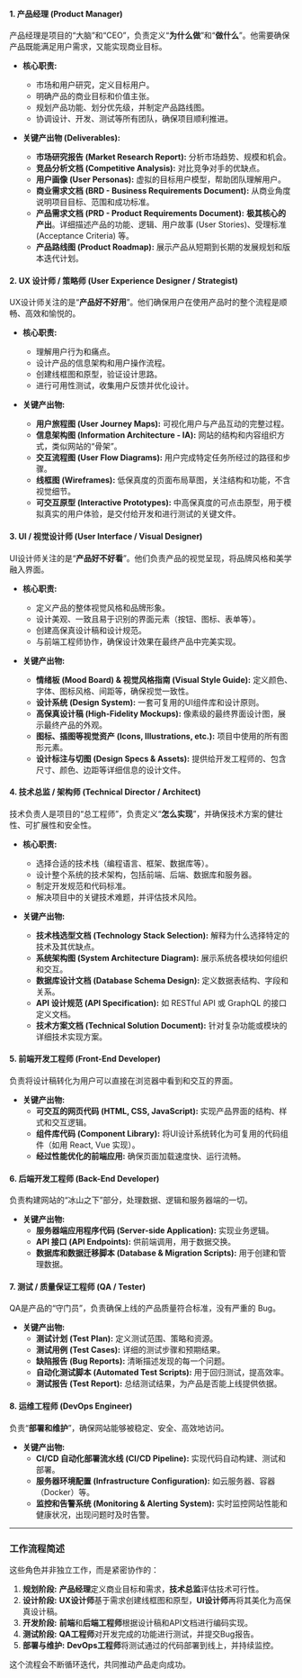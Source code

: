 #### **1. 产品经理 (Product Manager)**
产品经理是项目的“大脑”和“CEO”，负责定义“**为什么做**”和“**做什么**”。他需要确保产品既能满足用户需求，又能实现商业目标。

*   **核心职责:**
    *   市场和用户研究，定义目标用户。
    *   明确产品的商业目标和价值主张。
    *   规划产品功能、划分优先级，并制定产品路线图。
    *   协调设计、开发、测试等所有团队，确保项目顺利推进。

*   **关键产出物 (Deliverables):**
    *   **市场研究报告 (Market Research Report):** 分析市场趋势、规模和机会。
    *   **竞品分析文档 (Competitive Analysis):** 对比竞争对手的优缺点。
    *   **用户画像 (User Personas):** 虚拟的目标用户模型，帮助团队理解用户。
    *   **商业需求文档 (BRD - Business Requirements Document):** 从商业角度说明项目目标、范围和成功标准。
    *   **产品需求文档 (PRD - Product Requirements Document):** **极其核心的产出**。详细描述产品的功能、逻辑、用户故事 (User Stories)、受理标准 (Acceptance Criteria) 等。
    *   **产品路线图 (Product Roadmap):** 展示产品从短期到长期的发展规划和版本迭代计划。

#### **2. UX 设计师 / 策略师 (User Experience Designer / Strategist)**
UX设计师关注的是“**产品好不好用**”。他们确保用户在使用产品时的整个流程是顺畅、高效和愉悦的。

*   **核心职责:**
    *   理解用户行为和痛点。
    *   设计产品的信息架构和用户操作流程。
    *   创建线框图和原型，验证设计思路。
    *   进行可用性测试，收集用户反馈并优化设计。

*   **关键产出物:**
    *   **用户旅程图 (User Journey Maps):** 可视化用户与产品互动的完整过程。
    *   **信息架构图 (Information Architecture - IA):** 网站的结构和内容组织方式，类似网站的“骨架”。
    *   **交互流程图 (User Flow Diagrams):** 用户完成特定任务所经过的路径和步骤。
    *   **线框图 (Wireframes):** 低保真度的页面布局草图，关注结构和功能，不含视觉细节。
    *   **可交互原型 (Interactive Prototypes):** 中高保真度的可点击原型，用于模拟真实的用户体验，是交付给开发和进行测试的关键文件。

#### **3. UI / 视觉设计师 (User Interface / Visual Designer)**
UI设计师关注的是“**产品好不好看**”。他们负责产品的视觉呈现，将品牌风格和美学融入界面。

*   **核心职责:**
    *   定义产品的整体视觉风格和品牌形象。
    *   设计美观、一致且易于识别的界面元素（按钮、图标、表单等）。
    *   创建高保真设计稿和设计规范。
    *   与前端工程师协作，确保设计效果在最终产品中完美实现。

*   **关键产出物:**
    *   **情绪板 (Mood Board) & 视觉风格指南 (Visual Style Guide):** 定义颜色、字体、图标风格、间距等，确保视觉一致性。
    *   **设计系统 (Design System):** 一套可复用的UI组件库和设计原则。
    *   **高保真设计稿 (High-Fidelity Mockups):** 像素级的最终界面设计图，展示最终产品的外观。
    *   **图标、插图等视觉资产 (Icons, Illustrations, etc.):** 项目中使用的所有图形元素。
    *   **设计标注与切图 (Design Specs & Assets):** 提供给开发工程师的、包含尺寸、颜色、边距等详细信息的设计文件。

#### **4. 技术总监 / 架构师 (Technical Director / Architect)**
技术负责人是项目的“总工程师”，负责定义“**怎么实现**”，并确保技术方案的健壮性、可扩展性和安全性。

*   **核心职责:**
    *   选择合适的技术栈（编程语言、框架、数据库等）。
    *   设计整个系统的技术架构，包括前端、后端、数据库和服务器。
    *   制定开发规范和代码标准。
    *   解决项目中的关键技术难题，并评估技术风险。

*   **关键产出物:**
    *   **技术栈选型文档 (Technology Stack Selection):** 解释为什么选择特定的技术及其优缺点。
    *   **系统架构图 (System Architecture Diagram):** 展示系统各模块如何组织和交互。
    *   **数据库设计文档 (Database Schema Design):** 定义数据表结构、字段和关系。
    *   **API 设计规范 (API Specification):** 如 RESTful API 或 GraphQL 的接口定义文档。
    *   **技术方案文档 (Technical Solution Document):** 针对复杂功能或模块的详细技术实现方案。

#### **5. 前端开发工程师 (Front-End Developer)**
负责将设计稿转化为用户可以直接在浏览器中看到和交互的界面。

*   **关键产出物:**
    *   **可交互的网页代码 (HTML, CSS, JavaScript):** 实现产品界面的结构、样式和交互逻辑。
    *   **组件库代码 (Component Library):** 将UI设计系统转化为可复用的代码组件（如用 React, Vue 实现）。
    *   **经过性能优化的前端应用:** 确保页面加载速度快、运行流畅。

#### **6. 后端开发工程师 (Back-End Developer)**
负责构建网站的“冰山之下”部分，处理数据、逻辑和服务器端的一切。

*   **关键产出物:**
    *   **服务器端应用程序代码 (Server-side Application):** 实现业务逻辑。
    *   **API 接口 (API Endpoints):** 供前端调用，用于数据交换。
    *   **数据库和数据迁移脚本 (Database & Migration Scripts):** 用于创建和管理数据。

#### **7. 测试 / 质量保证工程师 (QA / Tester)**
QA是产品的“守门员”，负责确保上线的产品质量符合标准，没有严重的 Bug。

*   **关键产出物:**
    *   **测试计划 (Test Plan):** 定义测试范围、策略和资源。
    *   **测试用例 (Test Cases):** 详细的测试步骤和预期结果。
    *   **缺陷报告 (Bug Reports):** 清晰描述发现的每一个问题。
    *   **自动化测试脚本 (Automated Test Scripts):** 用于回归测试，提高效率。
    *   **测试报告 (Test Report):** 总结测试结果，为产品是否能上线提供依据。

#### **8. 运维工程师 (DevOps Engineer)**
负责“**部署和维护**”，确保网站能够被稳定、安全、高效地访问。

*   **关键产出物:**
    *   **CI/CD 自动化部署流水线 (CI/CD Pipeline):** 实现代码自动构建、测试和部署。
    *   **服务器环境配置 (Infrastructure Configuration):** 如云服务器、容器（Docker）等。
    *   **监控和告警系统 (Monitoring & Alerting System):** 实时监控网站性能和健康状况，出现问题时及时告警。

---

### **工作流程简述**

这些角色并非独立工作，而是紧密协作的：

1.  **规划阶段:** **产品经理**定义商业目标和需求，**技术总监**评估技术可行性。
2.  **设计阶段:** **UX设计师**基于需求创建线框图和原型，**UI设计师**再将其美化为高保真设计稿。
3.  **开发阶段:** **前端**和**后端工程师**根据设计稿和API文档进行编码实现。
4.  **测试阶段:** **QA工程师**对开发完成的功能进行测试，并提交Bug报告。
5.  **部署与维护:** **DevOps工程师**将测试通过的代码部署到线上，并持续监控。

这个流程会不断循环迭代，共同推动产品走向成功。